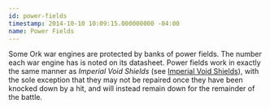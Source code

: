 ```yaml
---
id: power-fields
timestamp: 2014-10-10 10:09:15.000000000 -04:00
name: Power Fields
---
```

<p>Some Ork war engines are protected by banks of power fields. The number each war engine has is noted on its datasheet. Power fields work in exactly the same manner as <em>Imperial Void Shields</em> (see <a href="../tournament-pack/#imperial_void_shields">Imperial Void Shields</a>), with the sole exception that they may not be repaired once they have been knocked down by a hit, and will instead remain down for the remainder of the battle.</p>
